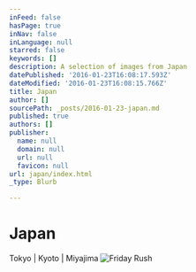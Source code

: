 ```yaml
---
inFeed: false
hasPage: true
inNav: false
inLanguage: null
starred: false
keywords: []
description: A selection of images from Japan
datePublished: '2016-01-23T16:08:17.593Z'
dateModified: '2016-01-23T16:08:15.766Z'
title: Japan
author: []
sourcePath: _posts/2016-01-23-japan.md
published: true
authors: []
publisher:
  name: null
  domain: null
  url: null
  favicon: null
url: japan/index.html
_type: Blurb

---
```

# Japan

Tokyo | Kyoto | Miyajima
![Friday Rush](https://the-grid-user-content.s3-us-west-2.amazonaws.com/cc0d1950-45b4-4e3c-a473-61f8d915a2cd.jpg)